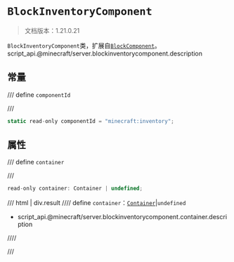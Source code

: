 # `BlockInventoryComponent`

> 文档版本：1.21.0.21

`BlockInventoryComponent`类，扩展自[`BlockComponent`](./blockcomponent.md)。script_api.@minecraft/server.blockinventorycomponent.description

## 常量

/// define
`componentId`


///

```js
static read-only componentId = "minecraft:inventory";
```


## 属性

/// define
`container`


///

```js
read-only container: Container | undefined;
```

/// html | div.result
//// define
`container`：[`Container`](./container.md)|`undefined`

- script_api.@minecraft/server.blockinventorycomponent.container.description


////

///

